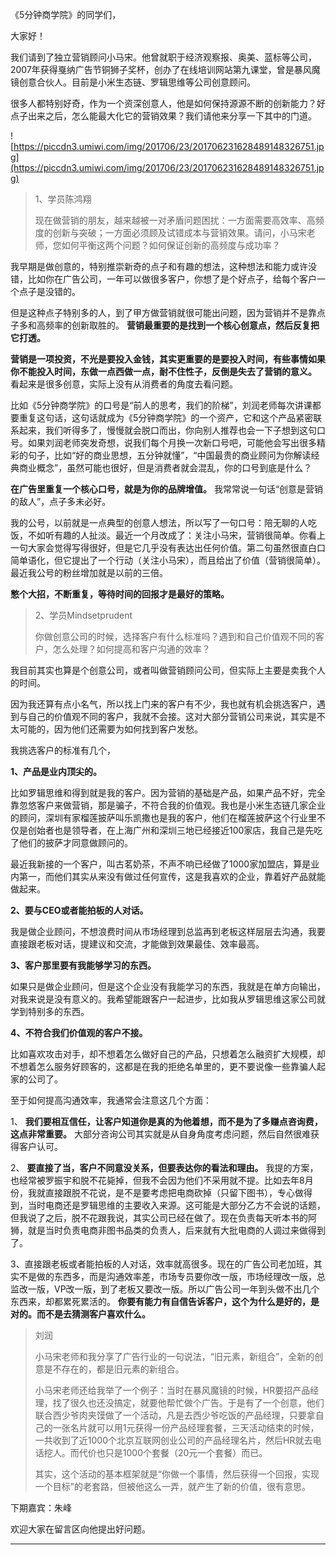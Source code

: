 《5分钟商学院》的同学们，

大家好！

我们请到了独立营销顾问小马宋。他曾就职于经济观察报、奥美、蓝标等公司，2007年获得戛纳广告节铜狮子奖杯，创办了在线培训网站第九课堂，曾是暴风魔镜创意合伙人。目前是小米生态链、罗辑思维等公司创意顾问。

很多人都特别好奇，作为一个资深创意人，他是如何保持源源不断的创新能力？好点子出来之后，怎么能最大化它的营销效果？我们请他来分享一下其中的门道。

![https://piccdn3.umiwi.com/img/201706/23/201706231628489148326751.jpg](https://piccdn3.umiwi.com/img/201706/23/201706231628489148326751.jpg)

> 1、学员陈鸿翔
> 
> 现在做营销的朋友，越来越被一对矛盾问题困扰：一方面需要高效率、高频度的创新与突破；一方面必须顾及试错成本与营销效果。请问，小马宋老师，您如何平衡这两个问题？如何保证创新的高频度与成功率？

我早期是做创意的，特别推崇新奇的点子和有趣的想法，这种想法和能力或许没错，比如你在广告公司，一年可以做很多客户，你想了是个好点子，给每个客户一个点子是没错的。

但是这种点子特别多的人，到了甲方做营销就很可能出问题，因为营销并不是靠点子多和高频率的创新取胜的。 **营销最重要的是找到一个核心创意点，然后反复把它打透。**

 **营销是一项投资，不光是要投入金钱，其实更重要的是要投入时间，有些事情如果你不能投入时间，东做一点西做一点，耐不住性子，反倒是失去了营销的意义。** 看起来是很多创意，实际上没有从消费者的角度去看问题。

比如《5分钟商学院》的口号是“前人的思考，我们的阶梯”，刘润老师每次讲课都要重复这句话，这句话就成为《5分钟商学院》的一个资产，它和这个产品紧密联系起来，我们听得多了，慢慢就会脱口而出，你向别人推荐也会一下子想到这句口号。如果刘润老师突发奇想，说我们每个月换一次新口号吧，可能他会写出很多精彩的句子，比如“好的商业思想，五分钟就懂”，“中国最贵的商业顾问为你解读经典商业概念”，虽然可能也很好，但是消费者就会混乱，你的口号到底是什么？

 **在广告里重复一个核心口号，就是为你的品牌增值。** 我常常说一句话“创意是营销的敌人”，点子多未必好。

我的公号，以前就是一点典型的创意人想法，所以写了一句口号：陪无聊的人吃饭，不如听有趣的人扯淡。最近一个月改成了：关注小马宋，营销很简单。你看上一句大家会觉得写得很好，但是它几乎没有表达出任何价值。第二句虽然很直白口简单语化，但它提出了一个行动（关注小马宋），而且给出了价值（营销很简单）。最近我公号的粉丝增加就是以前的三倍。

 **憋个大招，不断重复，等待时间的回报才是最好的策略。**

> 2、学员Mindsetprudent
> 
> 你做创意公司的时候，选择客户有什么标准吗？遇到和自己价值观不同的客户，怎么处理？如何提高和客户沟通的效率？

我目前其实也算是个创意公司，或者叫做营销顾问公司，但实际上主要是卖我个人的时间。

因为我还算有点小名气，所以找上门来的客户有不少，我也就有机会挑选客户，遇到与自己的价值观不同的客户，我就不会接。这对大部分营销公司来说，其实是不太可能的，因为他们还需要为如何找到客户发愁。

我挑选客户的标准有几个，

 **1、产品是业内顶尖的。**

比如罗辑思维和得到就是我的客户。因为营销的基础是产品，如果产品不好，完全靠忽悠客户来做营销，那是骗子，不符合我的价值观。我也是小米生态链几家企业的顾问，深圳有家榴莲披萨叫乐凯撒也是我的客户，他们在榴莲披萨这个行业里不仅是创始者也是领导者，在上海广州和深圳三地已经接近100家店，我自己是先吃了他们的披萨才同意做顾问的。

最近我新接的一个客户，叫古茗奶茶，不声不响已经做了1000家加盟店，算是业内第一，而他们其实从来没有做过任何宣传，这是我喜欢的企业，靠着好产品就能做起来。

 **2、要与CEO或者能拍板的人对话。**

我是做企业顾问，不想浪费时间从市场经理到总监再到老板这样层层去沟通，我要直接跟老板对话，提建议和交流，才能做到效果最佳、效率最高。

 **3、客户那里要有我能够学习的东西。**

如果只是做企业顾问，但是这个企业没有我能学习的东西，我就是在单方向输出，对我来说是没有意义的。我希望能跟客户一起进步，比如我从罗辑思维这家公司就学到特别多的东西。

 **4、不符合我们价值观的客户不接。**

比如喜欢攻击对手，却不想着怎么做好自己的产品，只想着怎么融资扩大规模，却不想着怎么服务好顾客的，这都是在我的拒绝名单里的，更不要说像一些靠骗人起家的公司了。

至于如何提高沟通效率，我通常会注意这几个方面：

1、 **我们要相互信任，让客户知道你是真的为他着想，而不是为了多赚点咨询费，这点非常重要。** 大部分咨询公司其实就是从自身角度考虑问题，然后自然很难获得客户认可。

2、 **要直接了当，客户不同意没关系，但要表达你的看法和理由。** 我提的方案，也经常被罗振宇和脱不花毙掉，但我不会因为他们不采用就不提。比如去年8月份，我就直接跟脱不花说，是不是要考虑把电商砍掉（只留下图书），专心做得到，当时电商还是罗辑思维的主要收入来源。这可能是大部分乙方不会说的话题，但我说了之后，脱不花跟我说，其实公司已经在做了。现在负责每天听本书的阿狮，就是当时负责电商非图书品类的负责人，后来就有大批电商的人调过来做得到了。

3、直接跟老板或者能拍板的人对话，效率就高很多。现在的广告公司老加班，其实不是做的东西多，而是沟通效率差，市场专员要你改一版，市场经理改一版，总监改一版，VP改一版，到了老板又要改一版。所以广告公司一年到头做不出几个东西来，却都累死累活的。 **你要有能力有自信告诉客户，这个为什么是好的，是对的。而不是去猜测客户喜欢什么。**

> 刘润
> 
> 小马宋老师和我分享了广告行业的一句说法，“旧元素，新组合”，全新的创意是不存在的，都是旧元素的新组合。
> 
> 小马宋老师还给我举了一个例子：当时在暴风魔镜的时候，HR要招产品经理，找了很久也还没搞定，就要他帮忙做个广告。于是有了一个创意，他们联合西少爷肉夹馍做了一个活动，凡是去西少爷吃饭的产品经理，只要拿自己的一张名片就可以用1元获得一份产品经理套餐，三天活动结束的时候，一共收到了近1000个北京互联网创业公司的产品经理名片，然后HR就去电话挖人。而代价也只是1000个套餐（20元一个套餐）而已。
> 
> 其实，这个活动的基本框架就是“你做一个事情，然后获得一个回报，实现一个目标”的老套路，但被他这么一弄，就产生了新的价值，很有意思。

下期嘉宾：朱峰

欢迎大家在留言区向他提出好问题。

---
